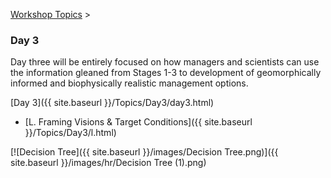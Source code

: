 [Workshop Topics](http://riverstyles.joewheaton.org/workshop-topics)‎ > ‎

### Day 3

Day three will be entirely focused on how managers and scientists can use the information gleaned from Stages 1-3 to development of geomorphically informed and biophysically realistic management options. 

[Day 3]({{ site.baseurl }}/Topics/Day3/day3.html)

- [L. Framing Visions & Target Conditions]({{ site.baseurl }}/Topics/Day3/l.html)

[![Decision Tree]({{ site.baseurl }}/images/Decision Tree.png)]({{ site.baseurl }}/images/hr/Decision Tree (1).png)

